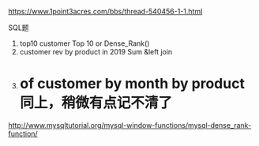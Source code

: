 https://www.1point3acres.com/bbs/thread-540456-1-1.html

SQL题
1. top10 customer  Top 10 or Dense_Rank()          
2. customer rev by product in 2019 Sum &left join
3. # of customer by month by product 同上，稍微有点记不清了



http://www.mysqltutorial.org/mysql-window-functions/mysql-dense_rank-function/
